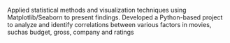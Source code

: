Applied statistical methods and visualization techniques using Matplotlib/Seaborn to present findings.
Developed a Python-based project to analyze and identify correlations between various factors in movies, suchas budget, gross, company and ratings
